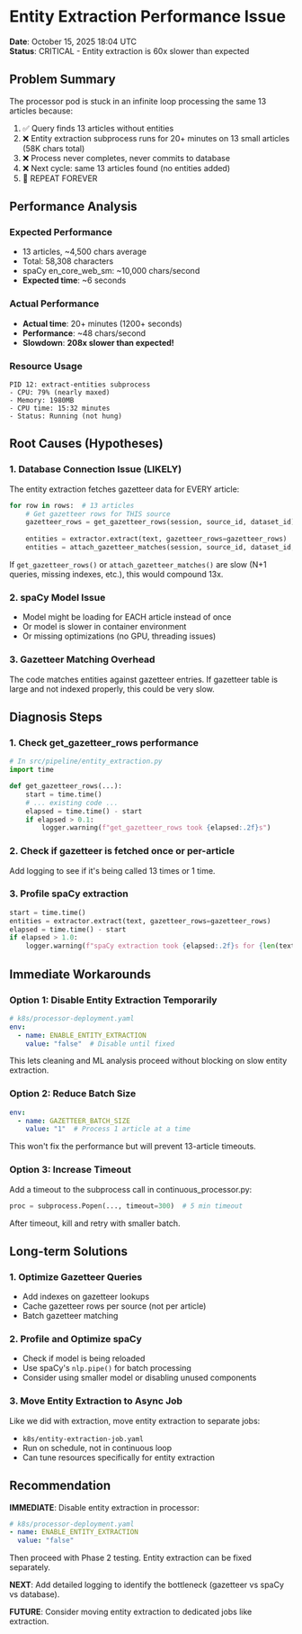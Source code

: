 # Entity Extraction Performance Issue

**Date**: October 15, 2025 18:04 UTC  
**Status**: CRITICAL - Entity extraction is 60x slower than expected

## Problem Summary

The processor pod is stuck in an infinite loop processing the same 13 articles because:

1. ✅ Query finds 13 articles without entities
2. ❌ Entity extraction subprocess runs for 20+ minutes on 13 small articles (58K chars total)
3. ❌ Process never completes, never commits to database
4. ❌ Next cycle: same 13 articles found (no entities added)
5. 🔁 REPEAT FOREVER

## Performance Analysis

### Expected Performance
- 13 articles, ~4,500 chars average
- Total: 58,308 characters
- spaCy en_core_web_sm: ~10,000 chars/second
- **Expected time**: ~6 seconds

### Actual Performance  
- **Actual time**: 20+ minutes (1200+ seconds)
- **Performance**: ~48 chars/second
- **Slowdown**: **208x slower than expected!**

### Resource Usage
```
PID 12: extract-entities subprocess
- CPU: 79% (nearly maxed)
- Memory: 1980MB  
- CPU time: 15:32 minutes
- Status: Running (not hung)
```

## Root Causes (Hypotheses)

### 1. Database Connection Issue (LIKELY)
The entity extraction fetches gazetteer data for EVERY article:

```python
for row in rows:  # 13 articles
    # Get gazetteer rows for THIS source
    gazetteer_rows = get_gazetteer_rows(session, source_id, dataset_id)
    
    entities = extractor.extract(text, gazetteer_rows=gazetteer_rows)
    entities = attach_gazetteer_matches(session, source_id, dataset_id, entities, gazetteer_rows)
```

If `get_gazetteer_rows()` or `attach_gazetteer_matches()` are slow (N+1 queries, missing indexes, etc.), this would compound 13x.

### 2. spaCy Model Issue
- Model might be loading for EACH article instead of once
- Or model is slower in container environment
- Or missing optimizations (no GPU, threading issues)

### 3. Gazetteer Matching Overhead
The code matches entities against gazetteer entries. If gazetteer table is large and not indexed properly, this could be very slow.

## Diagnosis Steps

### 1. Check get_gazetteer_rows performance
```python
# In src/pipeline/entity_extraction.py
import time

def get_gazetteer_rows(...):
    start = time.time()
    # ... existing code ...
    elapsed = time.time() - start
    if elapsed > 0.1:
        logger.warning(f"get_gazetteer_rows took {elapsed:.2f}s")
```

### 2. Check if gazetteer is fetched once or per-article
Add logging to see if it's being called 13 times or 1 time.

### 3. Profile spaCy extraction
```python
start = time.time()
entities = extractor.extract(text, gazetteer_rows=gazetteer_rows)
elapsed = time.time() - start
if elapsed > 1.0:
    logger.warning(f"spaCy extraction took {elapsed:.2f}s for {len(text)} chars")
```

## Immediate Workarounds

### Option 1: Disable Entity Extraction Temporarily
```yaml
# k8s/processor-deployment.yaml
env:
  - name: ENABLE_ENTITY_EXTRACTION
    value: "false"  # Disable until fixed
```

This lets cleaning and ML analysis proceed without blocking on slow entity extraction.

### Option 2: Reduce Batch Size
```yaml
env:
  - name: GAZETTEER_BATCH_SIZE
    value: "1"  # Process 1 article at a time
```

This won't fix the performance but will prevent 13-article timeouts.

### Option 3: Increase Timeout
Add a timeout to the subprocess call in continuous_processor.py:
```python
proc = subprocess.Popen(..., timeout=300)  # 5 min timeout
```

After timeout, kill and retry with smaller batch.

## Long-term Solutions

### 1. Optimize Gazetteer Queries
- Add indexes on gazetteer lookups
- Cache gazetteer rows per source (not per article)
- Batch gazetteer matching

### 2. Profile and Optimize spaCy
- Check if model is being reloaded
- Use spaCy's `nlp.pipe()` for batch processing
- Consider using smaller model or disabling unused components

### 3. Move Entity Extraction to Async Job
Like we did with extraction, move entity extraction to separate jobs:
- `k8s/entity-extraction-job.yaml`
- Run on schedule, not in continuous loop
- Can tune resources specifically for entity extraction

## Recommendation

**IMMEDIATE**: Disable entity extraction in processor:

```yaml
# k8s/processor-deployment.yaml
- name: ENABLE_ENTITY_EXTRACTION
  value: "false"
```

Then proceed with Phase 2 testing. Entity extraction can be fixed separately.

**NEXT**: Add detailed logging to identify the bottleneck (gazetteer vs spaCy vs database).

**FUTURE**: Consider moving entity extraction to dedicated jobs like extraction.
